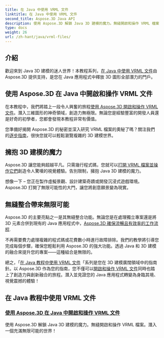 ```yaml
---
title: 在 Java 中使用 VRML 文件
linktitle: 在 Java 中使用 VRML 文件
second_title: Aspose.3D Java API
description: 使用 Aspose.3D 解鎖 Java 3D 建模的魔力。無縫開啟和操作 VRML 檔案。潛入一個充滿無限可能的世界！
type: docs
weight: 26
url: /zh-hant/java/vrml-files/
---
```

## 介紹

歡迎來到 Java 3D 建模的迷人世界！本教程系列，[在 Java 中使用 VRML 文件](./open-vrml-files-java/)由 Aspose.3D 提供支持，是您在 Java 應用程式中釋放 3D 圖形全部潛力的門戶。

## 使用 Aspose.3D 在 Java 中開啟和操作 VRML 文件
在本教程中，我們將踏上一段令人興奮的旅程[使用 Aspose.3D 開啟和操作 VRML 文件](./open-vrml-files-java/)。潛入三維圖形的神奇領域，創造力無極限。無論您是經驗豐富的開發人員還是好奇的初學者，您都會發現本教程非常有價值。

您準備好揭開 Aspose.3D 的秘密並深入研究 VRML 檔案的奧秘了嗎？關注我們的[逐步指南](./open-vrml-files-java/)，很快您就可以輕鬆瀏覽複雜的 3D 建模世界。

## 擁抱 3D 建模的魔力
Aspose.3D 讓您能夠超越平凡。只需幾行程式碼，您就可以[打開 VRML 檔案並操作它們](./open-vrml-files-java/)創造令人驚嘆的視覺體驗。告別限制，擁抱 Java 3D 建模的魔力。

想像一下 – 您正在製作虛擬景觀、設計建築奇蹟或開發沉浸式遊戲環境。 Aspose.3D 打開了無限可能性的大門，讓您將創意願景變為現實。

## 無縫整合帶來無限可能
Aspose.3D 的主要亮點之一是其無縫整合功能。無論您是在處理獨立專案還是將 3D 元素合併到現有的 Java 應用程式中，[Aspose.3D 確保流暢且有效率的工作流程](./open-vrml-files-java/).

不再需要費力處理複雜的程式碼或花費數小時進行故障排除。我們的教學將引導您完成每個步驟，確保您輕鬆利用 Aspose.3D 的強大功能。透過 Java 和 3D 建模的融合來提升您的專案——這種組合是無限的。

總之，「[在 Java 教程中使用 VRML 文件](./open-vrml-files-java/)「系列是您在 3D 建模廣闊領域中的指南針。以 Aspose.3D 作為您的指南，您不僅可以[開啟和操作 VRML 文件](./open-vrml-files-java/)同時也踏上了創造力與創新融合的旅程。潛入並見證您的 Java 應用程式轉變為身臨其境、視覺震撼的體驗！
## 在 Java 教程中使用 VRML 文件
### [使用 Aspose.3D 在 Java 中開啟和操作 VRML 文件](./open-vrml-files-java/)
使用 Aspose.3D 解鎖 Java 3D 建模的魔力。無縫開啟和操作 VRML 檔案。潛入一個充滿無限可能的世界！
